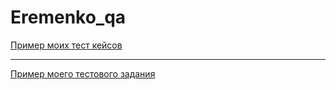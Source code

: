 # Eremenko_qa
[Пример моих тест кейсов](https://docs.google.com/spreadsheets/d/1nQ8tH1Tr0yyThe2eH3Fy-lzxu0P0iaAt2sCzJmzI5Eg/edit#gid=306401338)

---

[Пример моего тестового задания](https://docs.google.com/spreadsheets/d/1oZuD2MLGxTaVpODqRlsah7ddL32YRMNHaA_-m51EeC0/edit#gid=1341609116)